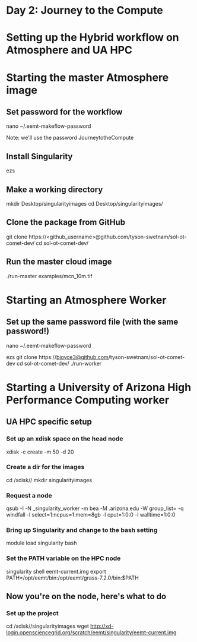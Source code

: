 # Day 2: Journey to the Compute


# Setting up the Hybrid workflow on Atmosphere and UA HPC

# Starting the master Atmosphere image
## Set password for the workflow
nano ~/.eemt-makeflow-password

Note: we'll use the password JourneytotheCompute

## Install Singularity
ezs

## Make a working directory
mkdir Desktop/singularityimages
cd Desktop/singularityimages/

## Clone the package from GitHub
git clone https://<github_username>@github.com/tyson-swetnam/sol-ot-comet-dev/
cd sol-ot-comet-dev/

## Run the master cloud image
./run-master examples/mcn_10m.tif 



# Starting an Atmosphere Worker

## Set up the same password file (with the same password!)
nano ~/.eemt-makeflow-password

ezs
git clone https://bjoyce3@github.com/tyson-swetnam/sol-ot-comet-dev
cd sol-ot-comet-dev/
./run-worker 

# Starting a University of Arizona High Performance Computing worker

## UA HPC specific setup
### Set up an xdisk space on the head node
xdisk -c create -m 50 -d 20

### Create a dir for the images
cd /xdisk/<username>/
mkdir singularityimages

### Request a node 
qsub -I -N <username>_singularity_worker -m bea -M <useremail>.arizona.edu -W group_list=<usergroupatUAHPC> -q windfall -l select=1:ncpus=1:mem=8gb -l cput=1:0:0 -l walltime=1:0:0

### Bring up Singularity and change to the bash setting
module load singularity
bash

### Set the PATH variable on the HPC node
singularity shell eemt-current.img
export PATH=/opt/eemt/bin:/opt/eemt/grass-7.2.0/bin:$PATH

## Now you're on the node, here's what to do

### Set up the project

cd /xdisk/<username>/singularityimages
wget http://xd-login.opensciencegrid.org/scratch/eemt/singularity/eemt-current.img

### 